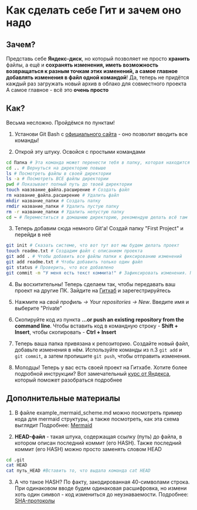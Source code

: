 # Как сделать себе Гит и зачем оно надо
## Зачем?
Представь себе **Яндекс-диск**, но который позволяет не просто **хранить** файлы, а ещё и **сохранять изменения, иметь возможность возвращаться к разным точкам этих изменений, а самое главное добавлять изменения в файл одной командой**! Да, теперь не придётся каждый раз загружать новый архив в облако для совместного проекта
А самое главное - всё это **очень просто**


## Как?
Весьма несложно. Пройдёмся по пунктам!

1. Установи Git Bash с [официального сайта](https://git-scm.com/downloads) - оно позволит вводить все команды!  


2. Открой эту штуку. Освойся с простыми командами 
```bash
cd Папка # Эта команда может перенести тебя в папку, которая находится на уровень ниже твоей. То есть, если ты в папке "Gachi", а в ней лежит папка "Fist", то cd Fist переместит тебя туда. Но если ты в той же папке Gachi, а хочешь переместиться в папку "300", которая находится в Fist - тебе нужно будет указать путь cd Fist/300
cd .. # Вернуться на директорию повыше
ls # Посмотреть файлы в своей директории
ls -a # Посмотреть ВСЕ файлы директории
pwd # Показывает полный путь до твоей директории
touch навзвание_файла.расширение # Создать файл
rm название_файла.расширение # Удалить файл
mkdir название_папки # Создать папку
rmdir название_папки # Удалить пустую папку
rm -r название_папки # Удалить непустую папку
cd ~ # Переместиться в домашнюю директорию, рекомендую делать всё там
```


3. Теперь добавим сюда немного Git'а! Создай папку "First Project" и перейди в неё
```bash
git init # Сказать системе, что вот тут вот мы будем делать проект
touch readme.txt # Создадим файл с описанием проекта
git add . # Чтобы добавить все файлы папки к фиксированию изменений
git add readme.txt # Чтобы добавить только один файл
git status # Проверить, что все добавлено
git commit -m "У меня есть текст коммита!" # Зафиксировать изменения. После "-m"напиши, что сделано/изменено
```


4. Вы восхитительны! Теперь сделаем так, чтобы передавать ваш проект на другие ПК. Зайдите на [Гитхаб](https://github.com/) и зарегестрируйтесь


5. Нажмите на *свой профиль -> Your repositories -> New*. Введите имя и выберите "Private"


6. Скопируйте код из пункта **…or push an existing repository from the command line**. Чтобы вставить код в командную строку - **Shift + Insert**, чтобы скопировать - **Ctrl + Insert**


7. Теперь ваша папка привязана к репозиторию. Создайте новый файл, добавьте изменения в нём. Используйте команды из п.3 ```git add``` и ```git commit```, а затем пропишите ```git push```, чтобы отправить изменения.


8. Молодцы! Теперь у вас есть своей проект на Гитхабе. Хотите более подробной инструкции? Вот замечательный [курс от Яндекса](https://practicum.yandex.ru/trainer/git-basics/), который поможет разобраться подробнее


## Дополнительные материалы


1. В файле example_mermaid_scheme.md можно посмотреть пример кода для mermaid структуры, а также посмотреть, как эта схема выглядит
Подробнее: [Mermaid](https://github.blog/2022-02-14-include-diagrams-markdown-files-mermaid/)


2. **HEAD-файл** - такая штука, содержащая ссылку (путь) до файла, в котором описан последний коммит (его HASH). Также последний коммит (его HASH) можно просто заменять словом HEAD 
```bash
cd .git
cat HEAD
cat путь_HEAD #Вставить то, что выдала команда cat HEAD
```

3. А что такое HASH? По факту, закодированная 40-символами строка. При одинаковом вводе будем одинаковая расшифровка, но измени хоть один символ - код измениться до неузнаваемости. Подробнее: [SHA-протоколы](https://emn178.github.io/online-tools/sha1.html) 
